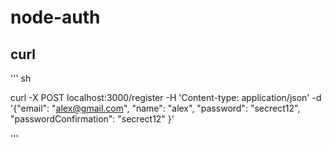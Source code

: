 # node-auth

## curl

''' sh 

curl -X POST localhost:3000/register -H 'Content-type: application/json' -d '{"email": "alex@gmail.com", "name": "alex", "password": "secrect12", "passwordConfirmation": "secrect12" }'

'''
